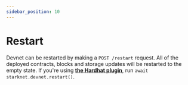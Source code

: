 ```yaml
---
sidebar_position: 10
---
```


# Restart

Devnet can be restarted by making a `POST /restart` request. All of the deployed contracts, blocks and storage updates will be restarted to the empty state. If you're using [**the Hardhat plugin**](https://github.com/0xSpaceShard/starknet-hardhat-plugin#restart), run `await starknet.devnet.restart()`.
